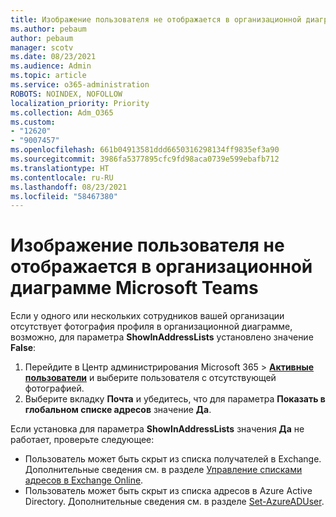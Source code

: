 ```yaml
---
title: Изображение пользователя не отображается в организационной диаграмме Microsoft Teams
ms.author: pebaum
author: pebaum
manager: scotv
ms.date: 08/23/2021
ms.audience: Admin
ms.topic: article
ms.service: o365-administration
ROBOTS: NOINDEX, NOFOLLOW
localization_priority: Priority
ms.collection: Adm_O365
ms.custom:
- "12620"
- "9007457"
ms.openlocfilehash: 661b04913581ddd6650316298134ff9835ef3a90
ms.sourcegitcommit: 3986fa5377895cfc9fd98aca0739e599ebafb712
ms.translationtype: HT
ms.contentlocale: ru-RU
ms.lasthandoff: 08/23/2021
ms.locfileid: "58467380"
---
```

# <a name="user-picture-not-showing-in-microsoft-teams-organization-chart"></a>Изображение пользователя не отображается в организационной диаграмме Microsoft Teams

Если у одного или нескольких сотрудников вашей организации отсутствует фотография профиля в организационной диаграмме, возможно, для параметра **ShowInAddressLists** установлено значение **False**:

1. Перейдите в Центр администрирования Microsoft 365 > [**Активные пользователи**](https://admin.microsoft.com/Adminportal/Home?source=applauncher#/users) и выберите пользователя с отсутствующей фотографией. 
1. Выберите вкладку **Почта** и убедитесь, что для параметра **Показать в глобальном списке адресов** значение **Да**. 

Если установка для параметра **ShowInAddressLists** значения **Да** не работает, проверьте следующее:

- Пользователь может быть скрыт из списка получателей в Exchange. Дополнительные сведения см. в разделе [Управление списками адресов в Exchange Online](https://docs.microsoft.com/exchange/address-books/address-lists/manage-address-lists#use-the-eac-to-hide-recipients-from-address-lists). 
- Пользователь может быть скрыт из списка адресов в Azure Active Directory. Дополнительные сведения см. в разделе [Set-AzureADUser](https://docs.microsoft.com/powershell/module/azuread/set-azureaduser?view=azureadps-2.0). 
